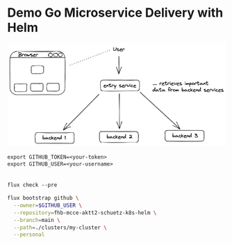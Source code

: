 # Demo Go Microservice Delivery with Helm

![](assets/arch-diagram-app.png)

    export GITHUB_TOKEN=<your-token>
    export GITHUB_USER=<your-username>


    flux check --pre


```bash
flux bootstrap github \
  --owner=$GITHUB_USER \
  --repository=fhb-mcce-aktt2-schuetz-k8s-helm \
  --branch=main \
  --path=./clusters/my-cluster \
  --personal
```
